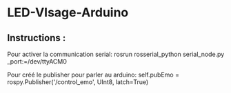 # LED-VIsage-Arduino

## Instructions :
Pour activer la communication serial:
rosrun rosserial_python serial_node.py _port:=/dev/ttyACM0

Pour créé le publisher pour parler au arduino:
self.pubEmo = rospy.Publisher('/control_emo', UInt8, latch=True)




